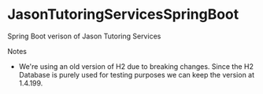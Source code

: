 # JasonTutoringServicesSpringBoot
Spring Boot verison of Jason Tutoring Services

Notes
- We're using an old version of H2 due to breaking changes. Since the H2 Database is purely used for testing purposes we can keep the version at 1.4.199. 
